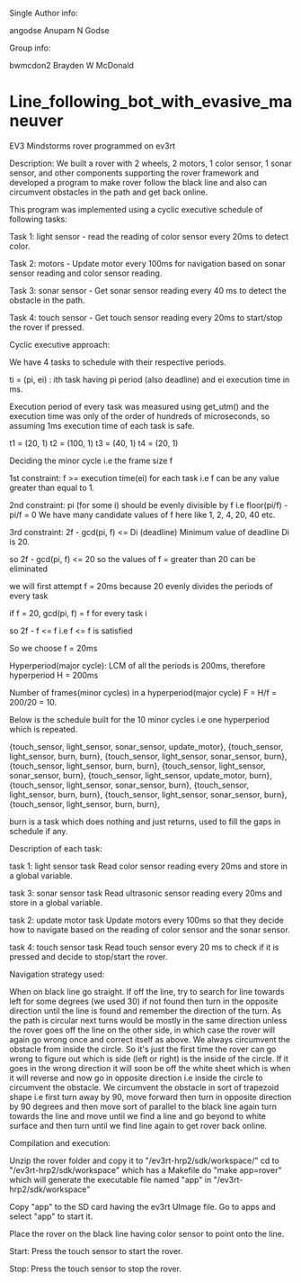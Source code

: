Single Author info:

angodse Anupam N Godse

Group info:

bwmcdon2 Brayden W McDonald

# Line_following_bot_with_evasive_maneuver
EV3 Mindstorms rover programmed on ev3rt

Description: We built a rover with 2 wheels, 2 motors, 1 color sensor, 1 sonar sensor, and other components supporting the rover framework and developed a program to make rover follow the black line and also can circumvent obstacles in the path and get back online.

This program was implemented using a cyclic executive schedule of following tasks:

Task 1: light sensor - read the reading of color sensor every 20ms to detect color. 

Task 2: motors - Update motor every 100ms for navigation based on sonar sensor reading and color sensor reading. 

Task 3: sonar sensor - Get sonar sensor reading every 40 ms to detect the obstacle in the path. 

Task 4: touch sensor - Get touch sensor reading every 20ms to start/stop the rover if pressed.



Cyclic executive approach: 

We have 4 tasks to schedule with their respective periods.

ti = (pi, ei) : ith task having pi period (also deadline) and ei execution time in ms.

Execution period of every task was measured using get_utm() and the execution time was only of the order of hundreds of microseconds, so assuming 1ms execution time of each task is safe.

t1 = (20, 1) 
t2 = (100, 1) 
t3 = (40, 1) 
t4 = (20, 1)

Deciding the minor cycle i.e the frame size f

1st constraint: f >= execution time(ei) for each task i.e f can be any value greater than equal to 1.

2nd constraint: pi (for some i) should be evenly divisible by f i.e floor(pi/f) - pi/f = 0 We have many candidate values of f here like 1, 2, 4, 20, 40 etc.

3rd constraint: 2f - gcd(pi, f) <= Di (deadline) Minimum value of deadline Di is 20.

so 2f - gcd(pi, f) <= 20 so the values of f = greater than 20 can be eliminated

we will first attempt f = 20ms because 20 evenly divides the periods of every task

if f = 20, gcd(pi, f) = f for every task i

so 2f - f <= f i.e f <= f is satisfied

So we choose f = 20ms

Hyperperiod(major cycle): LCM of all the periods is 200ms, therefore hyperperiod H = 200ms

Number of frames(minor cycles) in a hyperperiod(major cycle) F = H/f = 200/20 = 10.

Below is the schedule built for the 10 minor cycles i.e one hyperperiod which is repeated.

{touch_sensor, light_sensor, sonar_sensor, update_motor}, 
{touch_sensor, light_sensor, burn, burn}, 
{touch_sensor, light_sensor, sonar_sensor, burn}, 
{touch_sensor, light_sensor, burn, burn}, 
{touch_sensor, light_sensor, sonar_sensor, burn},
{touch_sensor, light_sensor, update_motor, burn}, 
{touch_sensor, light_sensor, sonar_sensor, burn},
{touch_sensor, light_sensor, burn, burn}, 
{touch_sensor, light_sensor, sonar_sensor, burn},
{touch_sensor, light_sensor, burn, burn},

burn is a task which does nothing and just returns, used to fill the gaps in schedule if any.



Description of each task:

task 1: light sensor task Read color sensor reading every 20ms and store in a global variable.

task 3: sonar sensor task Read ultrasonic sensor reading every 20ms and store in a global variable.

task 2: update motor task Update motors every 100ms so that they decide how to navigate based on the reading of color sensor and the sonar sensor.

task 4: touch sensor task Read touch sensor every 20 ms to check if it is pressed and decide to stop/start the rover.



Navigation strategy used: 

When on black line go straight. If off the line, try to search for line towards left for some degrees (we used 30) if not found then turn in the opposite direction until the line is found and remember the direction of the turn. As the path is circular next turns would be mostly in the same direction unless the rover goes off the line on the other side, in which case the rover will again go wrong once and correct itself as above. We always circumvent the obstacle from inside the circle. So it's just the first time the rover can go wrong to figure out which is side (left or right) is the inside of the circle. If it goes in the wrong direction it will soon be off the white sheet which is when it will reverse and now go in opposite direction i.e inside the circle to circumvent the obstacle. We circumvent the obstacle in sort of trapezoid shape i.e first turn away by 90, move forward then turn in opposite direction by 90 degrees and then move sort of parallel to the black line again turn towards the line and move until we find a line and go beyond to white surface and then turn until we find line again to get rover back online.


Compilation and execution:

Unzip the rover folder and copy it to "/ev3rt-hrp2/sdk/workspace/"
cd to "/ev3rt-hrp2/sdk/workspace" which has a Makefile
do "make app=rover" which will generate the executable file named "app" in "/ev3rt-hrp2/sdk/workspace"

Copy "app" to the SD card having the ev3rt UImage file.
Go to apps and select "app" to start it.

Place the rover on the black line having color sensor to point onto the line.

Start:
Press the touch sensor to start the rover.

Stop:
Press the touch sensor to stop the rover.
